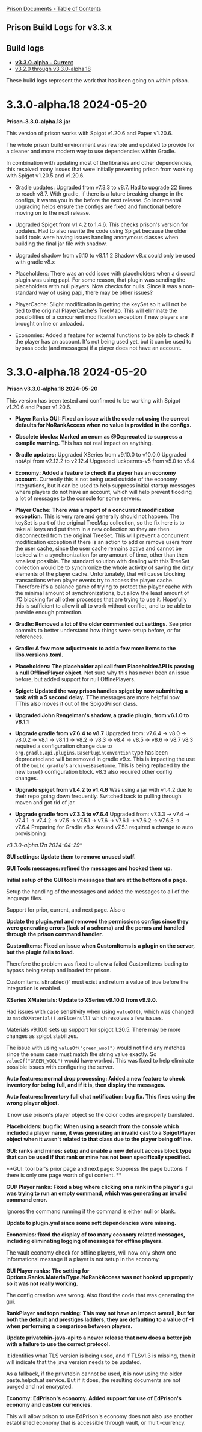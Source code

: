[Prison Documents - Table of Contents](prison_docs_000_toc.md)

## Prison Build Logs for v3.3.x

## Build logs
 - **[v3.3.0-alpha - Current](changelog_v3.3.x.md)**
 - [v3.2.0 through v3.3.0-alpha.18](prison_changelogs.md)
 

These build logs represent the work that has been going on within prison. 




# 3.3.0-alpha.18 2024-05-20


**Prison-3.3.0-alpha.18.jar**

This version of prison works with Spigot v1.20.6 and Paper v1.20.6.

The whole prison build environment was rewrote and updated to provide for a cleaner and more modern way to use dependencies within Gradle.

In combination with updating most of the libraries and other dependencies, this resolved many issues that were initially preventing prison from working with Spigot v1.20.5 and v1.20.6.


* Gradle updates: Upgraded from v7.3.3 to v8.7.  Had to upgrade 22 times to reach v8.7.  With gradle, if there is a future breaking change in the configs, it warns you in the before the next release.  So incremental upgrading helps ensure the configs are fixed and functional before moving on to the next release.

* Upgraded Spiget from v1.4.2 to 1.4.6.  This checks prison's version for updates.
Had to also rewrite the code using Spiget because the older build tools were having issues handling anonymous classes when building the final jar file with shadow.

* Upgraded shadow from v6.10 to v8.1.1 2
Shadow v8.x could only be used with gradle v8.x

* Placeholders: There was an odd issue with placeholders when a discord plugin was using papi.  For some reason, that plugin was sending the placeholders with null players.  Now checks for nulls.  Since it was a non-standard way of using papi, there may be other issues?

* PlayerCache: Slight modification in getting the keySet so it will not be tied to the original PlayerCache's TreeMap.  This will eliminate the possibilities of a concurrent modification exception if new players are brought online or unloaded.

* Economies: Added a feature for external functions to be able to check if the player has an account.  It's not being used yet, but it can be used to bypass code (and messages) if a player does not have an account.




# 3.3.0-alpha.18 2024-05-20



**Prison v3.3.0-alpha.18 2024-05-20**

This version has been tested and confirmed to be working with Spigot v1.20.6 and Paper v1.20.6.



* **Player Ranks GUI:  Fixed an issue with the code not using the correct defaults for NoRankAccess when no value is provided in the configs.**


* **Obsolete blocks: Marked an enum as @Deprecated to suppress a compile warning.**  This has not real impact on anything.


* **Gradle updates:**
Upgraded XSeries from v9.10.0 to v10.0.0
Upgraded nbtApi from v2.12.2 to v2.12.4
Upgraded luckperms-v5 from v5.0 to v5.4


* **Economy: Added a feature to check if a player has an economy account.**
Currently this is not being used outside of the economy integrations, but it can be used to help suppress initial startup messages where players do not have an account, which will help prevent flooding a lot of messages to the console for some servers.


* **Player Cache: There was a report of a concurrent modification exception.**
This is very rare and generally should not happen.
The keySet is part of the original TreeMap collection, so the fix here is to take all keys and put them in a new collection so they are then disconnected from the original TreeSet.
This will prevent a concurrent modification exception if there is an action to add or remove users from the user cache, since the user cache remains active and cannot be locked with a synchronization for any amount of time, other than then smallest possible.
The standard solution with dealing with this TreeSet collection would be to synchronize the whole activity of saving the dirty elements of the player cache.  Unfortunately, that will cause blocking transactions when player events try to access the player cache.  Therefore it's a balance game of trying to protect the player cache with the minimal amount of synchronizations, but allow the least amount of I/O blocking for all other processes that are trying to use it.
Hopefully this is sufficient to allow it all to work without conflict, and to be able to provide enough protection.


* **Gradle: Removed a lot of the older commented out settings.**
See prior commits to better understand how things were setup before, or for references.


* **Gradle: A few more adjustments to add a few more items to the libs.versions.toml.**



* **Placeholders:  The placeholder api call from PlaceholderAPI is passing a null OfflinePlayer object.**
Not sure why this has never been an issue before, but added support for null OfflnePlayers.



* **Spiget: Updated the way prison handles spiget by now submitting a task with a 5 second delay.**
TThe messages are more helpful now.
TThis also moves it out of the SpigotPrison class.


* **Upgraded John Rengelman's shadow, a gradle plugin, from v6.1.0 to v8.1.1**

 

* **Upgrade gradle from v7.6.4 to v8.7**
  Upgraded from: v7.6.4 -> v8.0 -> v8.0.2 -> v8.1 -> v8.1.1
  		-> v8.2 -> v8.3 -> v8.4 -> v8.5 -> v8.6 -> v8.7
  v8.3 required a configuration change due to `org.gradle.api.plugins.BasePluginConvention` type has been deprecated and will be removed in gradle v9.x.  This is impacting the use of the `build.gradle`'s `archivesBaseNamme`.  This is being replaced by the new `base{}` configuration block.
  v8.3 also required other config changes.
  


* **Upgrade spiget from v1.4.2 to v1.4.6**
  Was using a jar with v1.4.2 due to their repo going down frequently.
  Switched back to pulling through maven and got rid of jar.
  

* **Upgrade gradle from v7.3.3 to v7.6.4**
  Upgraded from: v7.3.3 -> v7.4 -> v7.4.1 -> v7.4.2 
  		-> v7.5 -> v7.5.1 -> v7.6 -> v7.6.1 -> v7.6.2 -> v7.6.3 -> v7.6.4
  Preparing for Gradle v8.x
  Around v7.5.1 required a change to auto provisioning
  


*v3.3.0-alpha.17a 2024-04-29**



 **GUI settings: Update them to remove unused stuff.**



 **GUI Tools messages: refined the messages and hooked them up.**



 **Initial setup of the GUI tools messages that are at the bottom of a page.**

Setup the handling of the messages and added the messages to all of the language files.

Support for prior, current, and next page. Also c

 **Update the plugin.yml and removed the permissions configs since they were generating errors (lack of a schema) and the perms and handled through the prison command handler.**




 **CustomItems: Fixed an issue when CustomItems is a plugin on the server, but the plugin fails to load.**

Therefore the problem was fixed to allow a failed CustomItems loading to bypass being setup and loaded for prison.

CustomItems.isEnabled()` must exist and return a value of true before the integration is enabled.



 **XSeries XMaterials: Update to XSeries v9.10.0 from v9.9.0.**

Had issues with case sensitivity when using `valueOf()`, which was changed to `matchXMaterial().orElse(null)` which resolves a few issues.

Materials v9.10.0 sets up support for spigot 1.20.5. There may be more changes as spigot stabilizes.

The issue with using `valueOf("green_wool")` would not find any matches since the enum case must match the string value exactly.  So `valueOf("GREEN_WOOL")` would have worked.  This was fixed to help eliminate possible issues with configuring the server.



 **Auto features: normal drop processing: Added a new feature to check inventory for being full, and if it is, then display the messages.**




 **Auto features: Inventory full chat notification: bug fix.  This fixes using the wrong player object.**

It now use prison's player object so the color codes are properly translated.



 **Placeholders: bug fix: When using a search from the console which included a player name, it was generating an invalid cast to a SpigotPlayer object when it wasn't related to that class due to the player being offline.**



 **GUI: ranks and mines: setup and enable a new default access block type that can be used if that rank or mine  has not been specifically specified.**



 **GUI: tool bar's prior page and next page: Suppress the page buttons if there is only one page worth of gui content. **



 **GUI: Player ranks: Fixed a bug where clicking on a rank in the player's gui was trying to run an empty command, which was generating an invalid command error.**

Ignores the command running if the command is either null or blank.




 **Update to plugin.yml since some soft dependencies were missing.**



 **Economies: fixed the display of too many economy related messages, including eliminating logging of messages for offline players.**

The vault economy check for offline players, will now only show one informational message if a player is not setup in the economy.



 **GUI Player ranks: The setting for Options.Ranks.MaterialType.NoRankAccess was not hooked up properly so it was not really working.**

The config creation was wrong.  Also fixed the code that was generating the gui.



 **RankPlayer and topn ranking: This may not have an impact overall, but for both the default and prestiges ladders, they are defaulting to a value of -1 when performing a comparison between players.**



 **Update privatebin-java-api to a newer release that now does a better job with a failure to use the correct protocol.**

It identifies what TLS version is being used, and if TLSv1.3 is missing, then it will indicate that the java version needs to be updated.

As a fallback, if the privatebin cannot be used, it is now using the older paste.helpch.at service.  But if it does, the resulting documents are not purged and not encrypted.



 **Economy: EdPrison's economy. Added support for use of EdPrison's economy and custom currencies.**

This will allow prison to use EdPrison's economy does not also use another established economy that is accessible through vault, or multi-currency.



